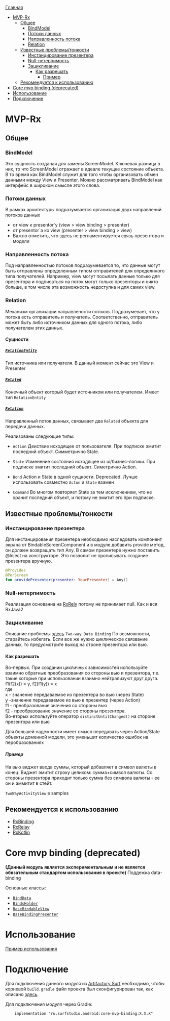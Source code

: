 [Главная](/docs/main.md)

- [MVP-Rx](#mvp-rx)
    - [Общее](#общее)
      - [BindModel](#bindmodel)
      - [Потоки данных](#потоки-данных)
      - [Направленность потока](#направленность-потока)
      - [Relation](#relation)
    - [Известные проблемы/тонкости](#известные-проблемытонкости)
      - [Инстанцирование презентера](#инстанцирование-презентера)
      - [Null-нетерпимость](#null-нетерпимость)
      - [Зацикливание](#зацикливание)
        - [Как разрешать](#как-разрешать)
          - [Пример](#пример)
    - [Рекомендуется к использованию](#рекомендуется-к-использованию)
- [Core mvp binding (deprecated)](#core-mvp-binding-deprecated)
- [Использование](#использование)
- [Подключение](#подключение)

# MVP-Rx
## Общее
### BindModel
Это сущность созданая для замены ScreenModel. Ключевая разница в них, то
что ScreenModel отражает в идеале текущее состояние объекта. В то время
как BindModel служит для того чтобы организовать обмен данными между
View и Presenter. Можно рассматривать BindModel как интерфейс в
широком смысле этого слова.

### Потоки данных
В рамках архитектуры подразумвается организация двух направлений
потоков данных
* от view к presentor`у (view > view binding > presenter)
* от presentor`a ко view (presenter > view binding > view)
* Важно отметить, что здесь не регламентируется связь презентора и модели

### Направленность потока
Под направленностью потоков подразумевается то, что данные могут быть
отправлены определенным типом отправителей для определнного типа получателей.
Например, view могут посылать данные только для презентора и подписаться
на поток могут только презенторы и никто больше, в том числе эта
возможность недоступна и для самих view.

### Relation
Механизм организации направлености потоков. Подразумевает, что у потока
есть отправитель и получатель. Соответственно, отправитель может быть
либо источником данных для одного потока, либо получателем этих данных.

#### Сущности

##### [`RelationEntity`][related]
Тип источника или получателя. В данный момент сейчас это View и Presenter

##### [`Related`][related]
Конечный объект который будет источником или получателем. Имеет тип
`RelationEntity`

##### [`Relation`][related]
Направленный поток данных, связывает два `Related` объекта для передачи
данных.

Реализованы следующие типы:

* `Action` Деиствие исходящее от пользователя. При подписке эмитит
последний объект. Симметрично State.

* `State` Изменение состояния исходящее из ui/бизнес-логики. При
подписке эмитит последний объект. Симетрично Action.

* `Bond` Action и State в одной сущности. Deprecated. Лучше использовать совместно `Acton` и `State` взамен

* `Command` Во многом повторяет State за тем исключением, что не хранит
последний объект, и потому не эмитит его при подписке.

## Известные проблемы/тонкости

### Инстанцирование презентера

Для инстанцирования презентера необходимо наследовать компонент экрана от BindableScreenComponent и в модуле добавить provide метод,
он должен возвращать тип Any. В самом презентере нужно поставить @Inject на конструкторе. Это позволит не прописывать создание презентера вручную.

```kotlin
@Provides
@PerScreen
fun providePresenter(presenter: YourPresenter) = Any()
```

### Null-нетерпимость
Реализация основанна на [RxRely][rxrelylib] потому не принимает null.
Как и вся RxJava2

### Зацикливание
Описание проблемы [здесь][pmexist] `Two-way Data Binding`
По возможности, старайтесь избегать. Если все же нужно циклическое
связвание данных, то предусмотрите выход на строне презентора или вью.

#### Как разрешать
Во-первых. При создании цикличных зависимостей используйте взаимно обратные 
преобразования со стороны вью и презентора, 
т.е. такие которые при использовании взаимно нейтрализуют друг друга.
f1(f2(x)) = y, f2(f1(y)) = x  
где  
x - значение передаваемое из презентера во вью (через State)  
y -значение передаваемое из вью в презентер (через Action)  
f1 - преобразование значения со стороны вью  
f2 - преобразование значение со стороны презентора.  
Во-вторых используйте оператор `distinctUntilChanged()` на стороне презентора или вью

Для большей надежности имеет смысл передавать через Action/State объекты доменной модели, это уменьшит количество ошибок на перобразованиях

##### Пример
На вью виджет ввода суммы, который добавляет в символ валюты в конец.
Виджет эмитит строку целиком: сумма+символ валюты.
Со стороны презентора приходит только сумма без символа валюты - ее он и эммитит в стейт.

`TwoWayActivityView` в samples 
 
## Рекомендуется к использованию

* [RxBinding][rxbindinglib]
* [RxRelay][rxrelylib]
* [RxKotlin][rxkotlin]


[rxbindinglib]: https://github.com/JakeWharton/RxBinding
[rxrelylib]: https://github.com/JakeWharton/RxRelay
[pmexist]: https://habr.com/company/mobileup/blog/342850/
[pmenter]: https://habr.com/company/mobileup/blog/326962/
[pmscheme]: https://habrastorage.org/webt/rz/nb/rh/rznbrht-4vw_74h6wzrjrui8upk.png
[related]: lib-core-mvp-binding/src/main/java/ru/surfstudio/android/core/mvp/binding/rx/relation/Relation.kt
[rxkotlin]: https://github.com/ReactiveX/RxKotlin


# Core mvp binding (deprecated)
**(Данный модуль является экспериментальным и не является обязательным
стандартом использования в проекте)**
Поддежка data-binding

Основные классы:
* [`BindData`][bd]
* [`BindsHolder`][bh]
* [`BaseBindableView`][bbv]
* [`BaseBindingPresenter`][bbp]

# Использование
[Пример использования](sample)

# Подключение
Для подключения данного модуля из [Artifactory Surf](http://artifactory.surfstudio.ru)
необходимо, чтобы корневой `build.gradle` файл проекта был сконфигурирован так,
как описано [здесь](https://gitlab.com/surfstudio/projects/standard/android-standard/-/blob/HEAD/README.md).

Для подключения модуля через Gradle:
```
    implementation "ru.surfstudio.android:core-mvp-binding:X.X.X"
```

[bd]: lib-core-mvp-binding/src/main/java/ru/surfstudio/android/core/mvp/binding/BindData.kt
[bh]: lib-core-mvp-binding/src/main/java/ru/surfstudio/android/core/mvp/binding/BindsHolder.kt
[bbv]: lib-core-mvp-binding/src/main/java/ru/surfstudio/android/core/mvp/binding/BaseBindableView.kt
[bbp]: lib-core-mvp-binding/src/main/java/ru/surfstudio/android/core/mvp/binding/BaseBindingPresenter.kt